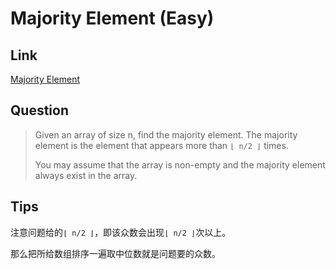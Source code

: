 # Majority Element (Easy)

## Link

[Majority Element](https://leetcode.com/problems/majority-element/)

## Question

> Given an array of size n, find the majority element. The majority element is the element that appears more than `⌊ n/2 ⌋` times.
> 
> You may assume that the array is non-empty and the majority element always exist in the array.

## Tips

注意问题给的`⌊ n/2 ⌋`，即该众数会出现`⌊ n/2 ⌋`次以上。

那么把所给数组排序一遍取中位数就是问题要的众数。
